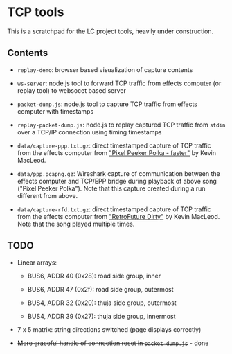 TCP tools
=========

This is a scratchpad for the LC project tools, heavily under construction.


Contents
--------

  - `replay-demo`: browser based visualization of capture contents
  
  - `ws-server`: node.js tool to forward TCP traffic from effects computer (or replay tool) to
    websocet based server

  - `packet-dump.js`: node.js tool to capture TCP traffic from effects computer with timestamps
  
  - `replay-packet-dump.js`: node.js to replay captured TCP traffic from `stdin` over a TCP/IP
    connection using timing timestamps

  - `data/capture-ppp.txt.gz`: direct timestamped capture of TCP traffic from the effects computer
    from ["Pixel Peeker Polka - faster"](https://www.youtube.com/watch?v=JbspWYbuxgE) by Kevin MacLeod.

  - `data/ppp.pcapng.gz`: Wireshark capture of communication between the effects computer and
    TCP/EPP bridge during playback of above song ("Pixel Peeker Polka"). Note that this capture
    created during a run different from above.

  - `data/capture-rfd.txt.gz`: direct timestamped capture of TCP traffic from the effects computer
    from ["RetroFuture Dirty"](https://www.youtube.com/watch?v=WV8AcJU-_yU) by Kevin MacLeod. Note that
    the song played multiple times.



TODO
----
 - Linear arrays:

   - BUS6, ADDR 40 (0x28): road side group, inner
   - BUS6, ADDR 47 (0x2f): road side group, outermost

   - BUS4, ADDR 32 (0x20): thuja side group, outermost
   - BUS4, ADDR 39 (0x27): thuja side group, innermost

 - 7 x 5 matrix: string directions switched (page displays correctly)

 - ~~More graceful handle of connection reset in `packet-dump.js`~~ - done
